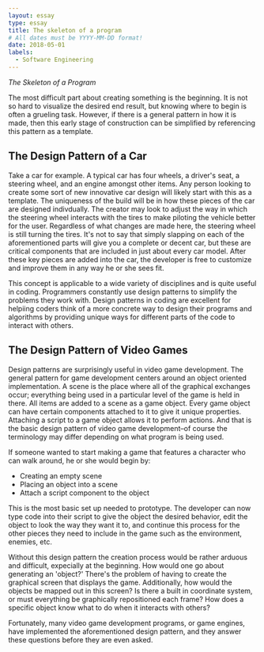 ```yaml
---
layout: essay
type: essay
title: The skeleton of a program
# All dates must be YYYY-MM-DD format!
date: 2018-05-01
labels:
  - Software Engineering
---
```


*The Skeleton of a Program*

The most difficult part about creating something is the beginning. It is not so hard to visualize the desired end result, but knowing where to begin is often a grueling task. However, if there is a general pattern in how it is made, then this early stage of construction can be simplified by referencing this pattern as a template. 

## The Design Pattern of a Car

Take a car for example. A typical car has four wheels, a driver's seat, a steering wheel, and an engine amongst other items. Any person looking to create some sort of new innovative car design will likely start with this as a template. The uniqueness of the build will be in how these pieces of the car are designed indivdually. The creator may look to adjust the way in which the steering wheel interacts with the tires to make piloting the vehicle better for the user. Regardless of what changes are made here, the steering wheel is still turning the tires. It's not to say that simply slapping on each of the aforementioned parts will give you a complete or decent car, but these are critical components that are included in just about every car model. After these key pieces are added into the car, the developer is free to customize and improve them in any way he or she sees fit. 

This concept is applicable to a wide variety of disciplines and is quite useful in coding. Programmers constantly use design patterns to simplify the problems they work with. Design patterns in coding are excellent for helpiing coders think of a more concrete way to design their programs and algorithms by providing unique ways for different parts of the code to interact with others. 

## The Design Pattern of Video Games

Design patterns are surprisingly useful in video game development. The general pattern for game development centers around an object oriented implementation. A scene is the place where all of the graphical exchanges occur; everything being used in a particular level of the game is held in there. All items are added to a scene as a game object. Every game object can have certain components attached to it to give it unique properties. Attaching a script to a game object allows it to perform actions. And that is the basic design pattern of video game development–of course the terminology may differ depending on what program is being used. 

If someone wanted to start making a game that features a character who can walk around, he or she would begin by:
  - Creating an empty scene
  - Placing an object into a scene
  - Attach a script component to the object
  
This is the most basic set up needed to prototype. The developer can now type code into their script to give the object the desired behavior, edit the object to look the way they want it to, and continue this process for the other pieces they need to include in the game such as the environment, enemies, etc.

Without this design pattern the creation process would be rather arduous and difficult, expecially at the beginning. How would one go about generating an 'object?' There's the problem of having to create the graphical screen that displays the game. Additionally, how would the objects be mapped out in this screen? Is there a built in coordinate system, or must everything be graphically repositioned each frame? How does a specific object know what to do when it interacts with others? 

Fortunately, many video game development programs, or game engines, have implemented the aforementioned design pattern, and they answer these questions before they are even asked. 
